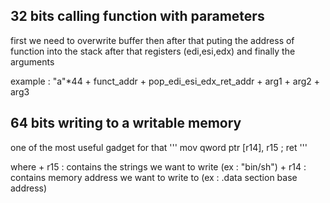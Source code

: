 ## 32 bits calling function with parameters

first we need to overwrite buffer then after that puting the address of function into the stack after that registers (edi,esi,edx) and finally the arguments

example : "a"\*44 + funct_addr + pop_edi_esi_edx_ret_addr + arg1 + arg2 + arg3

## 64 bits writing to a writable memory

one of the most useful gadget for that ''' mov qword ptr [r14], r15 ; ret '''

where + r15 : contains the strings we want to write (ex : "bin/sh") + r14 : contains memory address we want to write to (ex : .data section base address)
